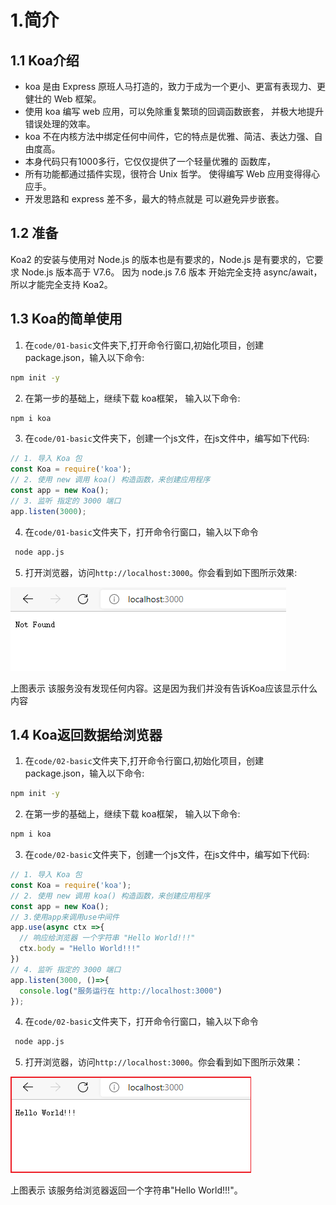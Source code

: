 # 1.简介

## 1.1 Koa介绍

* koa 是由 Express 原班人马打造的，致力于成为一个更小、更富有表现力、更健壮的 Web 框架。
* 使用 koa 编写 web 应用，可以免除重复繁琐的回调函数嵌套， 并极大地提升错误处理的效率。
* koa 不在内核方法中绑定任何中间件，它的特点是优雅、简洁、表达力强、自由度高。
* 本身代码只有1000多行，它仅仅提供了一个轻量优雅的 函数库，
* 所有功能都通过插件实现，很符合 Unix 哲学。 使得编写 Web 应用变得得心应手。
* 开发思路和 express 差不多，最大的特点就是 可以避免异步嵌套。

## 1.2 准备

Koa2 的安装与使用对 Node.js 的版本也是有要求的，Node.js 是有要求的，它要求 Node.js 版本高于 V7.6。
因为 node.js 7.6 版本 开始完全支持 async/await，所以才能完全支持 Koa2。

## 1.3 Koa的简单使用

1. 在`code/01-basic`文件夹下,打开命令行窗口,初始化项目，创建package.json，输入以下命令:

```bash
npm init -y
```

2. 在第一步的基础上，继续下载 koa框架， 输入以下命令:

```bash
npm i koa
```

3. 在`code/01-basic`文件夹下，创建一个js文件，在js文件中，编写如下代码:

```js
// 1. 导入 Koa 包
const Koa = require('koa');
// 2. 使用 new 调用 koa() 构造函数，来创建应用程序
const app = new Koa();
// 3. 监听 指定的 3000 端口
app.listen(3000);
```

4. 在`code/01-basic`文件夹下，打开命令行窗口，输入以下命令

```bash
 node app.js
```

5. 打开浏览器，访问`http://localhost:3000`。你会看到如下图所示效果:

![image-20211007170733121](./images/image-20211007170733121.png)

上图表示 该服务没有发现任何内容。这是因为我们并没有告诉Koa应该显示什么内容

## 1.4 Koa返回数据给浏览器

1. 在`code/02-basic`文件夹下,打开命令行窗口,初始化项目，创建package.json，输入以下命令:

```bash
npm init -y
```

2. 在第一步的基础上，继续下载 koa框架， 输入以下命令:

```bash
npm i koa
```

3. 在`code/02-basic`文件夹下，创建一个js文件，在js文件中，编写如下代码:

```js
// 1. 导入 Koa 包
const Koa = require('koa');
// 2. 使用 new 调用 koa() 构造函数，来创建应用程序
const app = new Koa();
// 3.使用app来调用use中间件
app.use(async ctx =>{
  // 响应给浏览器 一个字符串 "Hello World!!!"
  ctx.body = "Hello World!!!"
})
// 4. 监听 指定的 3000 端口
app.listen(3000, ()=>{
  console.log("服务运行在 http://localhost:3000")
});
```

4. 在`code/02-basic`文件夹下，打开命令行窗口，输入以下命令

```bash
 node app.js
```

5. 打开浏览器，访问`http://localhost:3000`。你会看到如下图所示效果：

![image-20211007182519831](./images/image-20211007182519831.png)

上图表示 该服务给浏览器返回一个字符串"Hello World!!!"。
